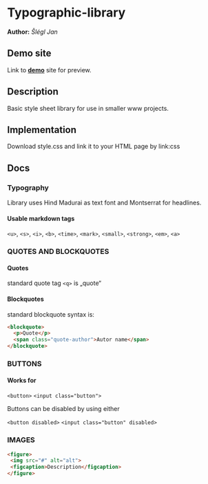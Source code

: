 # Typographic-library
**Author:** *Šlégl Jan*
## Demo site
Link to **[demo](https://pslib-cz.github.io/2021l4web-typographic-library-SleglJan/)** site for preview.
## Description
Basic style sheet library for use in smaller www projects.
## Implementation
Download style.css and link it to your HTML page by link:css
## Docs
### Typography
Library uses Hind Madurai as text font and Montserrat for headlines. 
#### Usable markdown tags
`<u>`, `<s>`, `<i>`, `<b>`, `<time>`, `<mark>`, `<small>`, `<strong>`, `<em>`, `<a>`
### QUOTES AND BLOCKQUOTES

#### Quotes

standard quote tag `<q>` is „quote“

#### Blockquotes

standard blockquote syntax is:

```html
<blockquote>
  <p>Quote</p>
  <span class="quote-author">Autor name</span>
</blockquote>
```

### BUTTONS

#### Works for

`<button>`
`<input class="button">`

Buttons can be disabled by using either 

`<button disabled>`
`<input class="button" disabled>`

### IMAGES 
```html
<figure>
 <img src="#" alt="alt">
 <figcaption>Description</figcaption>
</figure>
```
